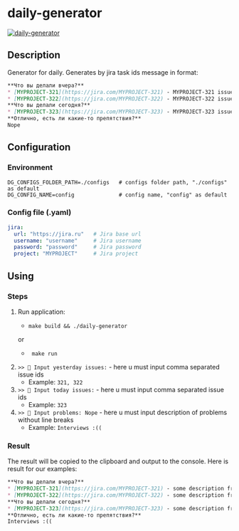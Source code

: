 # daily-generator
[![daily-generator](https://github.com/Ythosa/daily-generator/actions/workflows/main.yml/badge.svg)](https://github.com/Ythosa/daily-generator/actions/workflows/main.yml)

## Description
Generator for daily. Generates by jira task ids message in format:
```markdown
**Что вы делали вчера?**
* [MYPROJECT-321](https://jira.com/MYPROJECT-321) - MYPROJECT-321 issue summary
* [MYPROJECT-322](https://jira.com/MYPROJECT-322) - MYPROJECT-322 issue summary  
**Что вы делали сегодня?**
* [MYPROJECT-323](https://jira.com/MYPROJECT-323) - MYPROJECT-323 issue summary 
**Отлично, есть ли какие-то препятствия?**
Nope
```

## Configuration
### Environment
```env
DG_CONFIGS_FOLDER_PATH=./configs   # configs folder path, "./configs" as default
DG_CONFIG_NAME=config              # config name, "config" as default
```
### Config file (.yaml)
```yaml
jira:
  url: "https://jira.ru"   # Jira base url 
  username: "username"     # Jira username
  password: "password"     # Jira password
  project: "MYPROJECT"     # Jira project

```

## Using
### Steps
1. Run application:
    * ```shell
      make build && ./daily-generator
      ```
   or
   * ```shell
      make run
     ```
2. `>> 🍉 Input yesterday issues:` - here u must input comma separated issue ids 
   * Example: `321, 322`
3. `>> 🍒 Input today issues:` - here u must input comma separated issue ids
   * Example: `323`
4. `>> 🍑 Input problems: Nope` - here u must input description of problems without line breaks
   * Example: `Interviews :((`
### Result
The result will be copied to the clipboard and output to the console. 
Here is result for our examples:
```markdown
**Что вы делали вчера?**
* [MYPROJECT-321](https://jira.com/MYPROJECT-321) - some description from jira 1
* [MYPROJECT-322](https://jira.com/MYPROJECT-322) - some description from jira 2
**Что вы делали сегодня?**
* [MYPROJECT-323](https://jira.com/MYPROJECT-323) - some description from jira 3
**Отлично, есть ли какие-то препятствия?**
Interviews :((
```
